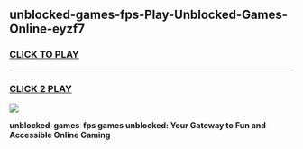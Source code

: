 
## unblocked-games-fps-Play-Unblocked-Games-Online-eyzf7
<h3>
<a href="https://premium76.site?title=unblocked-games-fps&ref=25A">CLICK TO PLAY</a></h3>
<hr>

<h3>
<a href="https://premium76.site?title=unblocked-games-fps&ref=25A">CLICK 2 PLAY</a>
  
</h3>

<a href="https://premium76.site?title=unblocked-games-fps&ref=25A"><img src="https://clearcache.store/games.png"></a>


**unblocked-games-fps games unblocked: Your Gateway to Fun and Accessible Online Gaming**
